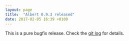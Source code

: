 ```yaml
---
layout: page
title:  "Albert 0.9.3 released"
date: 2017-02-05 16:39 +0100
---
```

This is a pure bugfix release. Check the [git log](https://github.com/albertlauncher/albert/commits/v0.9.3) for details.
